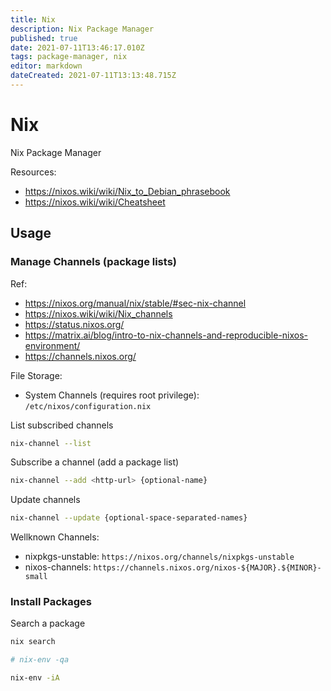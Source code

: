 ```yaml
---
title: Nix
description: Nix Package Manager
published: true
date: 2021-07-11T13:46:17.010Z
tags: package-manager, nix
editor: markdown
dateCreated: 2021-07-11T13:13:48.715Z
---
```


# Nix

Nix Package Manager

Resources:
- https://nixos.wiki/wiki/Nix_to_Debian_phrasebook
- https://nixos.wiki/wiki/Cheatsheet

## Usage

### Manage Channels (package lists)

Ref:
- https://nixos.org/manual/nix/stable/#sec-nix-channel
- https://nixos.wiki/wiki/Nix_channels
- https://status.nixos.org/
- https://matrix.ai/blog/intro-to-nix-channels-and-reproducible-nixos-environment/
- https://channels.nixos.org/

File Storage:
- System Channels (requires root privilege): `/etc/nixos/configuration.nix`

List subscribed channels

```bash
nix-channel --list
```

Subscribe a channel (add a package list)

```bash
nix-channel --add <http-url> {optional-name}
```

Update channels

```bash
nix-channel --update {optional-space-separated-names}
```

Wellknown Channels:
- nixpkgs-unstable: `https://nixos.org/channels/nixpkgs-unstable`
- nixos-channels: `https://channels.nixos.org/nixos-${MAJOR}.${MINOR}-small`

### Install Packages

Search a package

```bash
nix search

# nix-env -qa
```

```bash
nix-env -iA
```